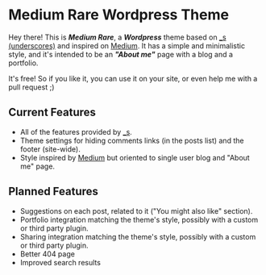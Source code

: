 Medium Rare Wordpress Theme
======

Hey there! This is **_Medium Rare_**, a **_Wordpress_** theme based on [_s (underscores)](https://underscores.me/) and inspired on [Medium](https://medium.com/). It has a simple and minimalistic style, and it's intended to be an **_"About me"_** page with a blog and a portfolio.

It's free! So if you like it, you can use it on your site, or even help me with a pull request ;)

Current Features
------

* All of the features provided by [_s](https://underscores.me/).
* Theme settings for hiding comments links (in the posts list) and the footer (site-wide).
* Style inspired by [Medium](https://medium.com/) but oriented to single user blog and "About me" page.

Planned Features
------

* Suggestions on each post, related to it ("You might also like" section).
* Portfolio integration matching the theme's style, possibly with a custom or third party plugin.
* Sharing integration matching the theme's style, possibly with a custom or third party plugin.
* Better 404 page
* Improved search results
